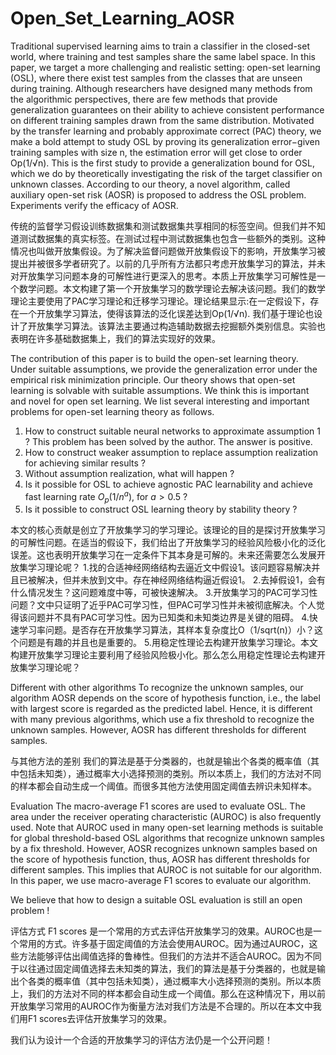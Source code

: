 # Open_Set_Learning_AOSR
Traditional supervised learning aims to train a classifier in the closed-set world, where training and test samples share the same label space. In this paper, we target a more challenging and realistic setting: open-set learning (OSL), where there exist test samples from the classes that are unseen during training. Although researchers
have designed many methods from the algorithmic perspectives, there are few methods that provide generalization guarantees on their ability to achieve consistent performance on different training samples drawn from the same distribution. Motivated by the transfer learning and probably approximate correct (PAC) theory, we make a bold attempt to study OSL by proving its generalization error−given training samples with size n, the estimation error will get close to order Op(1/√n). This is the first study to provide a generalization bound for OSL, which we do by theoretically investigating the risk of the target classifier on unknown classes. According to our theory, a novel algorithm, called auxiliary
open-set risk (AOSR) is proposed to address the OSL problem. Experiments verify the efficacy of AOSR.


传统的监督学习假设训练数据集和测试数据集共享相同的标签空间。但我们并不知道测试数据集的真实标签。在测试过程中测试数据集也包含一些额外的类别。这种情况也叫做开放集假设。为了解决监督问题做开放集假设下的影响，开放集学习被提出并被很多学者研究了。以前的几乎所有方法都只考虑开放集学习的算法，并未对开放集学习问题本身的可解性进行更深入的思考。本质上开放集学习可解性是一个数学问题。本文构建了第一个开放集学习的数学理论去解决该问题。我们的数学理论主要使用了PAC学习理论和迁移学习理论。理论结果显示:在一定假设下，存在一个开放集学习算法，使得该算法的泛化误差达到Op(1/√n). 我们基于理论也设计了开放集学习算法。该算法主要通过构造辅助数据去挖掘额外类别信息。实验也表明在许多基础数据集上，我们的算法实现好的效果。

The contribution of this paper is to build the open-set learning theory. Under suitable assumptions, we provide the generalization error under the empirical risk minimization principle. Our theory shows that open-set learning is solvable with suitable assumptions. We think this is important and novel for open set learning. We list several interesting and important problems for open-set learning theory as follows.
1. How to construct suitable neural networks to approximate assumption 1 ? This problem has been solved by the author. The answer is positive.
2. How to construct weaker assumption to replace assumption realization for achieving similar results ? 
3. Without assumption realization, what will happen  ? 
4. Is it possible for OSL to achieve agnostic PAC learnability and achieve  fast learning rate $O_p(1/{n}^{a})$, for $a>0.5$ ?  
5. Is it possible to construct OSL learning theory by  stability theory  ?

本文的核心贡献是创立了开放集学习的学习理论。该理论的目的是探讨开放集学习的可解性问题。在适当的假设下，我们给出了开放集学习的经验风险极小化的泛化误差。这也表明开放集学习在一定条件下其本身是可解的。未来还需要怎么发展开放集学习理论呢？
1.找的合适神经网络结构去逼近文中假设1。该问题容易解决并且已被解决，但并未放到文中。存在神经网络结构逼近假设1。
2.去掉假设1，会有什么情况发生？这问题难度中等，可被快速解决。
3.开放集学习的PAC可学习性问题？文中只证明了近乎PAC可学习性，但PAC可学习性并未被彻底解决。个人觉得该问题并不具有PAC可学习性。因为已知类和未知类边界是关键的阻碍。
4.快速学习率问题。是否存在开放集学习算法，其样本复杂度比O（1/sqrt(n)）小？这个问题是有趣的并且也是重要的。
5.用稳定性理论去构建开放集学习理论。本文构建开放集学习理论主要利用了经验风险极小化。那么怎么用稳定性理论去构建开放集学习理论呢？

Different with other algorithms
To recognize the unknown samples, our algorithm AOSR depends on the score of hypothesis function, i.e., the label with largest score is regarded as the predicted label. Hence, it is different with many previous algorithms, which use a fix threshold to recognize the unknown samples. However, AOSR has different thresholds for different samples. 

与其他方法的差别
我们的算法是基于分类器的，也就是输出个各类的概率值（其中包括未知类），通过概率大小选择预测的类别。所以本质上，我们的方法对不同的样本都会自动生成一个阈值。而很多其他方法使用固定阈值去辨识未知样本。 

Evaluation
The macro-average F1 scores are used to evaluate OSL. The area under the receiver operating characteristic (AUROC) is also frequently used. Note that AUROC used in many open-set learning methods is suitable for global threshold-based OSL algorithms that recognize unknown samples by a fix threshold. However, AOSR recognizes unknown samples based on the score of hypothesis function, thus, AOSR has different thresholds for different samples. This implies that AUROC is not suitable for our algorithm. In this paper, we use macro-average F1 scores to evaluate our algorithm.

We believe that how to design a suitable OSL evaluation is still an open problem !  

评估方式
F1 scores 是一个常用的方式去评估开放集学习的效果。AUROC也是一个常用的方式。许多基于固定阈值的方法会使用AUROC。因为通过AUROC，这些方法能够评估出阈值选择的鲁棒性。但我们的方法并不适合AUROC。因为不同于以往通过固定阈值选择去未知类的算法，我们的算法是基于分类器的，也就是输出个各类的概率值（其中包括未知类），通过概率大小选择预测的类别。所以本质上，我们的方法对不同的样本都会自动生成一个阈值。那么在这种情况下，用以前开放集学习常用的AUROC作为衡量方法对我们方法是不合理的。所以在本文中我们用F1 scores去评估开放集学习的效果。

我们认为设计一个合适的开放集学习的评估方法仍是一个公开问题！
